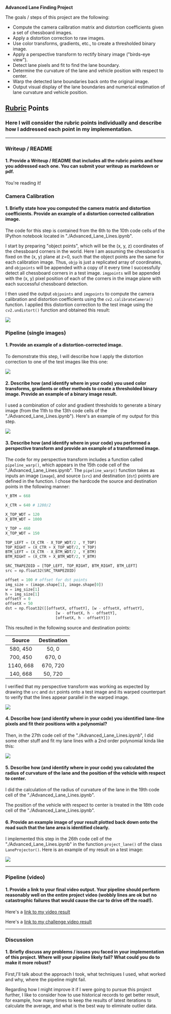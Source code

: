 **Advanced Lane Finding Project**

The goals / steps of this project are the following:

* Compute the camera calibration matrix and distortion coefficients given a set of chessboard images.
* Apply a distortion correction to raw images.
* Use color transforms, gradients, etc., to create a thresholded binary image.
* Apply a perspective transform to rectify binary image ("birds-eye view").
* Detect lane pixels and fit to find the lane boundary.
* Determine the curvature of the lane and vehicle position with respect to center.
* Warp the detected lane boundaries back onto the original image.
* Output visual display of the lane boundaries and numerical estimation of lane curvature and vehicle position.

[//]: # (Image References)



[image1]: ./examples/undistort_output.png "Undistorted"
[image2]: ./test_images/test1.jpg "Road Transformed"
[image3]: ./examples/binary_combo_example.jpg "Binary Example"
[image4]: ./examples/warped_straight_lines.jpg "Warp Example"
[image5]: ./examples/color_fit_lines.jpg "Fit Visual"
[image6]: ./examples/example_output.jpg "Output"
[video1]: ./project_video.mp4 "Video"

## [Rubric](https://review.udacity.com/#!/rubrics/571/view) Points

### Here I will consider the rubric points individually and describe how I addressed each point in my implementation.  

---

### Writeup / README

#### 1. Provide a Writeup / README that includes all the rubric points and how you addressed each one.  You can submit your writeup as markdown or pdf.  

You're reading it!

### Camera Calibration

#### 1. Briefly state how you computed the camera matrix and distortion coefficients. Provide an example of a distortion corrected calibration image.

The code for this step is contained from the 6th to the 10th code cells of the IPython notebook located in "./Advanced_Lane_Lines.ipynb".  

I start by preparing "object points", which will be the (x, y, z) coordinates of the chessboard corners in the world. Here I am assuming the chessboard is fixed on the (x, y) plane at z=0, such that the object points are the same for each calibration image.  Thus, `objp` is just a replicated array of coordinates, and `objpoints` will be appended with a copy of it every time I successfully detect all chessboard corners in a test image.  `imgpoints` will be appended with the (x, y) pixel position of each of the corners in the image plane with each successful chessboard detection.  

I then used the output `objpoints` and `imgpoints` to compute the camera calibration and distortion coefficients using the `cv2.calibrateCamera()` function.  I applied this distortion correction to the test image using the `cv2.undistort()` function and obtained this result: 

![](./writeup_images/chess_dist.png)

### Pipeline (single images)

#### 1. Provide an example of a distortion-corrected image.

To demonstrate this step, I will describe how I apply the distortion correction to one of the test images like this one:

![](./writeup_images/lane_dist.png)

#### 2. Describe how (and identify where in your code) you used color transforms, gradients or other methods to create a thresholded binary image.  Provide an example of a binary image result.

I used a combination of color and gradient thresholds to generate a binary image (from the 11th to the 13th code cells of the "./Advanced_Lane_Lines.ipynb").  Here's an example of my output for this step.

![](./writeup_images/thres_bin.png)

#### 3. Describe how (and identify where in your code) you performed a perspective transform and provide an example of a transformed image.

The code for my perspective transform includes a function called `pipeline_warp()`, which appears in the 15th code cell of the "./Advanced_Lane_Lines.ipynb".  The `pipeline_warp()` function takes as inputs an image (`image`), and source (`src`) and destination (`dst`) points are defined in the function.  I chose the hardcode the source and destination points in the following manner:

```python
Y_BTM = 668

X_CTR = 640 # 1280/2

X_TOP_WDT = 120
X_BTM_WDT = 1000

Y_TOP = 460
X_TOP_WDT = 150

TOP_LEFT = (X_CTR - X_TOP_WDT/2 , Y_TOP)
TOP_RIGHT = (X_CTR + X_TOP_WDT/2, Y_TOP)
BTM_LEFT = (X_CTR - X_BTM_WDT/2 , Y_BTM)
BTM_RIGHT = (X_CTR + X_BTM_WDT/2, Y_BTM)

SRC_TRAPEZOID = [TOP_LEFT, TOP_RIGHT, BTM_RIGHT, BTM_LEFT]
src = np.float32(SRC_TRAPEZOID)

offset = 100 # offset for dst points
img_size = (image.shape[1], image.shape[0])
w = img_size[1]
h = img_size[1]
offsetY = 0
offsetX = 50
dst = np.float32([[offsetX, offsetY], [w - offsetX, offsetY], 
                      [w - offsetX, h - offsetY],
                      [offsetX, h - offsetY]])
```

This resulted in the following source and destination points:

| Source        | Destination   | 
|:-------------:|:-------------:| 
| 580,   450      | 50,    0        | 
| 700,   450      | 670,    0      |
| 1140,   668     | 670,  720      |
| 140,   668      | 50,  720        |

I verified that my perspective transform was working as expected by drawing the `src` and `dst` points onto a test image and its warped counterpart to verify that the lines appear parallel in the warped image.

![](./writeup_images/compare_src_dst.png)

#### 4. Describe how (and identify where in your code) you identified lane-line pixels and fit their positions with a polynomial?


Then, in the 27th code cell of the "./Advanced_Lane_Lines.ipynb", I did some other stuff and fit my lane lines with a 2nd order polynomial kinda like this:

![](./writeup_images/poly.png)

#### 5. Describe how (and identify where in your code) you calculated the radius of curvature of the lane and the position of the vehicle with respect to center.

I did the calculation of the radius of curvature of the lane in the 19th code cell of the "./Advanced_Lane_Lines.ipynb".

The position of the vehicle with respect to center is treated in the 18th code cell of the "./Advanced_Lane_Lines.ipynb".

#### 6. Provide an example image of your result plotted back down onto the road such that the lane area is identified clearly.

I implemented this step in the 26th code cell of the "./Advanced_Lane_Lines.ipynb" in the function `project_lane()` of the class `LaneProjector()`.  Here is an example of my result on a test image:

![](./writeup_images/lane_proj.png)

---

### Pipeline (video)

#### 1. Provide a link to your final video output.  Your pipeline should perform reasonably well on the entire project video (wobbly lines are ok but no catastrophic failures that would cause the car to drive off the road!).

Here's a [link to my video result](./output_images/project_video_output.mp4)

Here's a [link to my challenge video result](./output_images/challenge_video_output.mp4)

---

### Discussion

#### 1. Briefly discuss any problems / issues you faced in your implementation of this project.  Where will your pipeline likely fail?  What could you do to make it more robust?

First,I'll talk about the approach I took, what techniques I used, what worked and why, where the pipeline might fail.



Regarding how I might improve it if I were going to pursue this project further, I like to consider how to use historical records to get better result, for example, how many times to keep the results of latest iterations to calculate the average, and what is the best way to eliminate outlier data.
